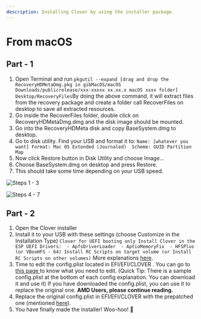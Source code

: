 ```yaml
---
description: Installing Clover by using the installer package.
---
```


# From macOS

## Part - 1

1. Open Terminal and run `pkgutil --expand [drag and drop the RecoveryHDMetaDmg.pkg in gibMacOS/macOS Downloads/publicrelease/xxx-xxxxx xx.xx.x macOS xxxx folder] Desktop/RecoveryFiles`By doing the above command, it will extract files from the recovery package and create a folder call RecoverFiles on desktop to save all extracted resources. 
2. Go inside the RecoverFiles folder, double click on RecoveryHDMetaDmg.dmg and the disk image should be mounted.
3. Go into the RecoveryHDMeta disk and copy BaseSystem.dmg to desktop.
4. Go to disk utility. Find your USB and format it to:  `Name: [whatever you want] Format: Mac OS Extended (Journaled)  Scheme: GUID Partition Map`
5. Now click Restore button in Disk Utility and choose Image...
6. Choose BaseSystem.dmg on desktop and press Restore.
7. This should take some time depending on your USB speed.

![Steps 1 - 3](../../.gitbook/assets/extract-resources-files.gif)

![Steps 4 - 7](../../.gitbook/assets/restoring-to-usb.gif)

## Part - 2

1. Open the Clover installer
2. Install it to your USB with these settings \(choose Customize in the Installation Type\) `Clover for UEFI booting only Install Clover in the ESP UEFI Drivers:  - ApfsDriverLoader  - AptioMemoryFix  - HFSPlus (or VBoxHFS - 64) Install RC Scripts on target volume (or Install RC Scripts on other volumes)` More explanations [here](https://hackintosh.gitbook.io/-r-hackintosh-vanilla-desktop-guide/clover-setup).
3. Time to edit the config.plist located in EFI/EFI/CLOVER . You can go to [this page ](https://hackintosh.gitbook.io/-r-hackintosh-vanilla-desktop-guide/config.plist-basics)to know what you need to edit. \(Quick Tip: There is a sample config.plist at the bottom of each config explanation. You can download it and use it\) If you have downloaded the config.plist, you can use it to replace the original one. **AMD Users, please continue reading.**
4. Replace the original config.plist in EFI/EFI/CLOVER with the prepatched one \(mentioned [here](../get-started/untitled/amd-clover-config.plist.md)\).
5. You have finally made the installer! Woo-hoo! 🥳 

